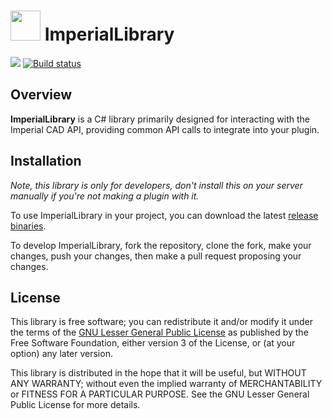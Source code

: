 # <img src="https://d1muf25xaso8hp.cloudfront.net/https%3A%2F%2F346d62bb180eb082d30ee3499d6f0c43.cdn.bubble.io%2Ff1727909594965x579428480876060500%2F432342432.png?w=64&h=64&auto=compress&dpr=1&fit=max" width="48" height="48"> ImperialLibrary

[![](https://dcbadge.limes.pink/api/server/https://discord.gg/FCx9eaWFn4/?style=flat&theme=clean-inverted)](https://discord.gg/FCx9eaWFn4) [![Build status](https://ci.appveyor.com/api/projects/status/533m7bj6w9jd0sbv?svg=true)](https://ci.appveyor.com/project/traditionalism/imperiallibrary)

## Overview

**ImperialLibrary** is a C# library primarily designed for interacting with the Imperial CAD API, providing common API calls to integrate into your plugin.

## Installation

_Note, this library is only for developers, don't install this on your server manually if you're not making a plugin with it._

To use ImperialLibrary in your project, you can download the latest [release binaries](https://github.com/traditionalism/ImperialLibrary/releases).

To develop ImperialLibrary, fork the repository, clone the fork, make your changes, push your changes, then make a pull request proposing your changes.

## License

This library is free software; you can redistribute it and/or modify it under the terms of the [GNU Lesser General Public License](https://www.gnu.org/licenses/) as published by the Free Software Foundation, either version 3 of the License, or (at your option) any later version.

This library is distributed in the hope that it will be useful, but WITHOUT ANY WARRANTY; without even the implied warranty of MERCHANTABILITY or FITNESS FOR A PARTICULAR PURPOSE. See the GNU Lesser General Public License for more details.
